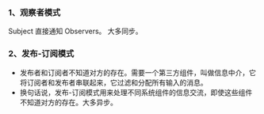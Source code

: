 ### 1、观察者模式

Subject 直接通知 Observers。 大多同步。

### 2、发布-订阅模式

- 发布者和订阅者不知道对方的存在。需要一个第三方组件，叫做信息中介，它将订阅者和发布者串联起来，它过滤和分配所有输入的消息。
- 换句话说，发布-订阅模式用来处理不同系统组件的信息交流，即使这些组件不知道对方的存在。大多异步。

